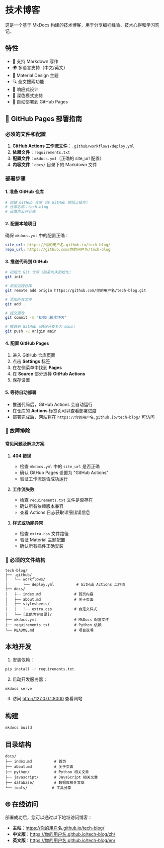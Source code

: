 # 技术博客

这是一个基于 MkDocs 构建的技术博客，用于分享编程经验、技术心得和学习笔记。

## 特性

- 📝 支持 Markdown 写作
- 🌍 多语言支持（中文/英文）
- 🎨 Material Design 主题
- 🔍 全文搜索功能
- 📱 响应式设计
- 🌙 深色模式支持
- 🚀 自动部署到 GitHub Pages

## 🚀 GitHub Pages 部署指南

### 必须的文件和配置

1. **GitHub Actions 工作流文件**：`.github/workflows/deploy.yml`
2. **依赖文件**：`requirements.txt`
3. **配置文件**：`mkdocs.yml`（正确的 site_url 配置）
4. **内容文件**：`docs/` 目录下的 Markdown 文件

### 部署步骤

#### 1. 准备 GitHub 仓库
```bash
# 创建 GitHub 仓库（在 GitHub 网站上操作）
# 仓库名称：tech-blog
# 设置为公开仓库
```

#### 2. 配置本地项目
确保 `mkdocs.yml` 中的配置正确：
```yaml
site_url: https://你的用户名.github.io/tech-blog/
repo_url: https://github.com/你的用户名/tech-blog
```

#### 3. 推送代码到 GitHub
```bash
# 初始化 Git 仓库（如果尚未初始化）
git init

# 添加远程仓库
git remote add origin https://github.com/你的用户名/tech-blog.git

# 添加所有文件
git add .

# 提交更改
git commit -m "初始化技术博客"

# 推送到 GitHub（确保分支名为 main）
git push -u origin main
```

#### 4. 配置 GitHub Pages
1. 进入 GitHub 仓库页面
2. 点击 **Settings** 标签
3. 在左侧菜单中找到 **Pages**
4. 在 **Source** 部分选择 **GitHub Actions**
5. 保存设置

#### 5. 等待自动部署
- 推送代码后，GitHub Actions 会自动运行
- 在仓库的 **Actions** 标签页可以查看部署进度
- 部署完成后，网站将在 `https://你的用户名.github.io/tech-blog/` 可访问

### 🔧 故障排除

#### 常见问题及解决方案

1. **404 错误**
   - 检查 `mkdocs.yml` 中的 `site_url` 是否正确
   - 确认 GitHub Pages 设置为 "GitHub Actions"
   - 验证工作流是否成功运行

2. **工作流失败**
   - 检查 `requirements.txt` 文件是否存在
   - 确认所有依赖版本兼容
   - 查看 Actions 日志获取详细错误信息

3. **样式或功能异常**
   - 检查 `extra.css` 文件路径
   - 验证 Material 主题配置
   - 确认所有插件正确安装

### 📁 必须的文件结构

```
tech-blog/
├── .github/
│   └── workflows/
│       └── deploy.yml          # GitHub Actions 工作流
├── docs/
│   ├── index.md               # 首页内容
│   ├── about.md               # 关于页面
│   ├── stylesheets/
│   │   └── extra.css          # 自定义样式
│   └── [其他内容目录]/
├── mkdocs.yml                 # MkDocs 配置文件
├── requirements.txt           # Python 依赖
└── README.md                  # 项目说明
```

## 本地开发

1. 安装依赖：
```bash
pip install -r requirements.txt
```

2. 启动开发服务器：
```bash
mkdocs serve
```

3. 访问 http://127.0.0.1:8000 查看网站

## 构建

```bash
mkdocs build
```

## 目录结构

```
docs/
├── index.md          # 首页
├── about.md          # 关于页面
├── python/           # Python 相关文章
├── javascript/       # JavaScript 相关文章
├── database/         # 数据库相关文章
└── tools/           # 工具分享
```

## 🌐 在线访问

部署成功后，您可以通过以下地址访问博客：
- **主站**：https://你的用户名.github.io/tech-blog/
- **中文版**：https://你的用户名.github.io/tech-blog/zh/
- **英文版**：https://你的用户名.github.io/tech-blog/en/